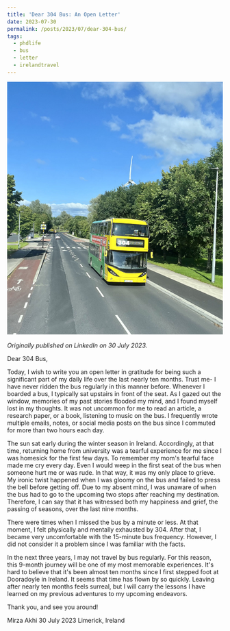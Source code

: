 ```yaml
---
title: 'Dear 304 Bus: An Open Letter'
date: 2023-07-30
permalink: /posts/2023/07/dear-304-bus/
tags:
  - phdlife
  - bus
  - letter
  - irelandtravel
---
```

![304 Bus](/images/304_bus.jpeg)

*Originally published on LinkedIn on 30 July 2023.*


Dear 304 Bus,

Today, I wish to write you an open letter in gratitude for being such a significant part of my daily life over the last nearly ten months. Trust me- I have never ridden the bus regularly in this manner before. Whenever I boarded a bus, I typically sat upstairs in front of the seat. As I gazed out the window, memories of my past stories flooded my mind, and I found myself lost in my thoughts. It was not uncommon for me to read an article, a research paper, or a book, listening to music on the bus. I frequently wrote multiple emails, notes, or social media posts on the bus since I commuted for more than two hours each day. 

The sun sat early during the winter season in Ireland. Accordingly, at that time, returning home from university was a tearful experience for me since I was homesick for the first few days. To remember my mom's tearful face made me cry every day. Even I would weep in the first seat of the bus when someone hurt me or was rude. In that way, it was my only place to grieve. My ironic twist happened when I was gloomy on the bus and failed to press the bell before getting off. Due to my absent mind, I was unaware of when the bus had to go to the upcoming two stops after reaching my destination. Therefore, I can say that it has witnessed both my happiness and grief, the passing of seasons, over the last nine months. 

There were times when I missed the bus by a minute or less. At that moment, I felt physically and mentally exhausted by 304. After that, I became very uncomfortable with the 15-minute bus frequency. However, I did not consider it a problem since I was familiar with the facts.

In the next three years, I may not travel by bus regularly. For this reason, this 9-month journey will be one of my most memorable experiences. It's hard to believe that it's been almost ten months since I first stepped foot at Dooradoyle in Ireland. It seems that time has flown by so quickly. Leaving after nearly ten months feels surreal, but I will carry the lessons I have learned on my previous adventures to my upcoming endeavors.

Thank you, and see you around!

Mirza Akhi
30 July 2023
Limerick, Ireland 
